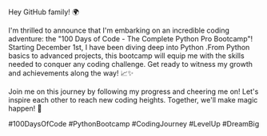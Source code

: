 Hey GitHub family! 🌍

I'm thrilled to announce that I'm embarking on an incredible coding adventure: the "100 Days of Code - The Complete Python Pro Bootcamp"! Starting December 1st, I have been diving deep into Python .From Python basics to advanced projects, this bootcamp will equip me with the skills needed to conquer any coding challenge. Get ready to witness my growth and achievements along the way! 📈✨

Join me on this journey by following my progress and cheering me on! Let's inspire each other to reach new coding heights. Together, we'll make magic happen! 🌟

#100DaysOfCode #PythonBootcamp #CodingJourney #LevelUp #DreamBig
